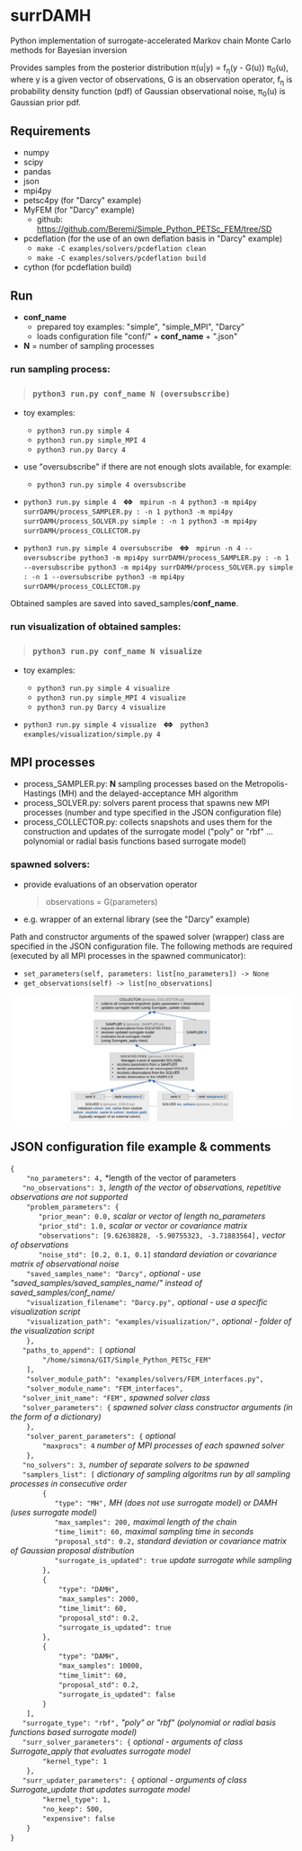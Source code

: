 # surrDAMH
Python implementation of surrogate-accelerated Markov chain Monte Carlo methods for Bayesian inversion

Provides samples from the posterior distribution π(u|y) ∝ f<sub>η</sub>(y - G(u)) π<sub>0</sub>(u), where y is a given vector of observations, G is an observation operator, f<sub>η</sub> is probability density function (pdf) of Gaussian observational noise, π<sub>0</sub>(u) is Gaussian prior pdf.

## Requirements
- numpy
- scipy
- pandas
- json
- mpi4py
- petsc4py (for "Darcy" example)
- MyFEM (for "Darcy" example)
    - github: https://github.com/Beremi/Simple_Python_PETSc_FEM/tree/SD
- pcdeflation (for the use of an own deflation basis in "Darcy" example)
    - `make -C examples/solvers/pcdeflation clean`
    - `make -C examples/solvers/pcdeflation build`
- cython (for pcdeflation build)

## Run
- **conf_name**
    - prepared toy examples: "simple", "simple_MPI", "Darcy"
    - loads configuration file "conf/" + **conf_name** + ".json"
- **N** = number of sampling processes
 
### run sampling process:
> ### `python3 run.py conf_name N (oversubscribe)`

- toy examples:
    - `python3 run.py simple 4`
    - `python3 run.py simple_MPI 4`
    - `python3 run.py Darcy 4`
- use "oversubscribe" if there are not enough slots available, for example:
    - `python3 run.py simple 4 oversubscribe`

- `python3 run.py simple 4` &nbsp; **<=>** &nbsp; `mpirun -n 4 python3 -m mpi4py surrDAMH/process_SAMPLER.py : -n 1 python3 -m mpi4py surrDAMH/process_SOLVER.py simple : -n 1 python3 -m mpi4py surrDAMH/process_COLLECTOR.py`
- `python3 run.py simple 4 oversubscribe` &nbsp; **<=>** &nbsp; `mpirun -n 4 --oversubscribe python3 -m mpi4py surrDAMH/process_SAMPLER.py : -n 1 --oversubscribe python3 -m mpi4py surrDAMH/process_SOLVER.py simple : -n 1 --oversubscribe python3 -m mpi4py surrDAMH/process_COLLECTOR.py`

Obtained samples are saved into saved_samples/**conf_name**.

### run visualization of obtained samples:
> ### `python3 run.py conf_name N visualize`

- toy examples:
    - `python3 run.py simple 4 visualize`
    - `python3 run.py simple_MPI 4 visualize`
    - `python3 run.py Darcy 4 visualize`
    
- `python3 run.py simple 4 visualize` &nbsp; **<=>** &nbsp; `python3 examples/visualization/simple.py 4`

## MPI processes
 - process_SAMPLER.py: **N** sampling processes based on the Metropolis-Hastings (MH) and the delayed-acceptance MH algorithm
 - process_SOLVER.py: solvers parent process that spawns new MPI processes (number and type specified in the JSON configuration file)
 - process_COLLECTOR.py: collects snapshots and uses them for the construction and updates of the surrogate model ("poly" or "rbf" ... polynomial or radial basis functions based surrogate model)
 
### spawned solvers:
- provide evaluations of an observation operator
    > observations = G(parameters)
- e.g. wrapper of an external library (see the "Darcy" example)

Path and constructor arguments of the spawed solver (wrapper) class are specified in the JSON configuration file. The following methods are required (executed by all MPI processes in the spawned communicator):

- `set_parameters(self, parameters: list[no_parameters]) -> None`
- `get_observations(self) -> list[no_observations]`

![MPI processes](img.png "MPI processes")

## JSON configuration file example & comments
  `{`<br>
  `    "no_parameters": 4,` *length of the vector of parameters<br>
  `    "no_observations": 3, ` *length of the vector of observations, repetitive observations are not supported*<br>
  `    "problem_parameters": {`<br>
  `        "prior_mean": 0.0, ` *scalar or vector of length no_parameters*<br>
  `        "prior_std": 1.0, ` *scalar or vector or covariance matrix*<br>
`        "observations": [9.62638828, -5.90755323, -3.71883564], ` *vector of observations*<br>
`        "noise_std": [0.2, 0.1, 0.1] ` *standard deviation or covariance matrix of observational noise*<br>
  `    "saved_samples_name": "Darcy",` *optional - use "saved_samples/saved_samples_name/" instead of saved_samples/conf_name/*<br>
  `    "visualization_filename": "Darcy.py",` *optional - use a specific visualization script*<br>
  `    "visualization_path": "examples/visualization/",` *optional - folder of the visualization script*<br>
`    },`<br>
`    "paths_to_append": [ ` *optional*<br>
`        "/home/simona/GIT/Simple_Python_PETSc_FEM"`<br>
`    ],`<br>
`    "solver_module_path": "examples/solvers/FEM_interfaces.py",`<br>
`    "solver_module_name": "FEM_interfaces",`<br>
`    "solver_init_name": "FEM", ` *spawned solver class*<br>
`    "solver_parameters": { ` *spawned solver class constructor arguments (in the form of a dictionary)*<br>
`    },`<br>
`    "solver_parent_parameters": {` *optional*<br>
`        "maxprocs": 4` *number of MPI processes of each spawned solver*<br>
`    },` <br>
`    "no_solvers": 3, ` *number of separate solvers to be spawned*<br>
`    "samplers_list": [ ` *dictionary of sampling algoritms run by all sampling processes in consecutive order*<br>
`        {`<br>
`            "type": "MH", ` *MH (does not use surrogate model) or DAMH (uses surrogate model)*<br>
`            "max_samples": 200, ` *maximal length of the chain*<br>
`            "time_limit": 60, ` *maximal sampling time in seconds*<br>
`            "proposal_std": 0.2, ` *standard deviation or covariance matrix of Gaussian proposal distribution*<br>
`            "surrogate_is_updated": true ` *update surrogate while sampling*<br>
`        },`<br>
`        {`<br>
`            "type": "DAMH",`<br>
`            "max_samples": 2000,`<br>
`            "time_limit": 60,`<br>
`            "proposal_std": 0.2,`<br>
`            "surrogate_is_updated": true`<br>
`        },`<br>
`        {`<br>
`            "type": "DAMH",`<br>
`            "max_samples": 10000,`<br>
`            "time_limit": 60,`<br>
`            "proposal_std": 0.2,`<br>
`            "surrogate_is_updated": false`<br>
`        }`<br>
`    ],`<br>
`    "surrogate_type": "rbf", ` *"poly" or "rbf" (polynomial or radial basis functions based surrogate model)*<br>
`    "surr_solver_parameters": { ` *optional - arguments of class Surrogate_apply that evaluates surrogate model*<br>
`        "kernel_type": 1`<br>
`    },`<br>
`    "surr_updater_parameters": { ` *optional - arguments of class Surrogate_update that updates surrogate model*<br>
`        "kernel_type": 1,`<br>
`        "no_keep": 500,`<br>
`        "expensive": false`<br>
`    }`<br>
`}`<br>
